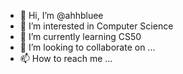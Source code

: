 - 👋 Hi, I’m @ahhbluee
- 👀 I’m interested in Computer Science
- 🌱 I’m currently learning CS50
- 💞️ I’m looking to collaborate on ...
- 📫 How to reach me ...

<!---
ahhbluee/ahhbluee is a ✨ special ✨ repository because its `README.md` (this file) appears on your GitHub profile.
You can click the Preview link to take a look at your changes.
--->
